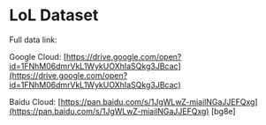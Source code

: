 # LoL Dataset

Full data link:

Google Cloud: [https://drive.google.com/open?id=1FNhM06dmrVkL1WykUOXhIaSQkg3JBcac](https://drive.google.com/open?id=1FNhM06dmrVkL1WykUOXhIaSQkg3JBcac)

Baidu Cloud: [https://pan.baidu.com/s/1JgWLwZ-miailNGaJJEFQxg](https://pan.baidu.com/s/1JgWLwZ-miailNGaJJEFQxg) [bg8e]
